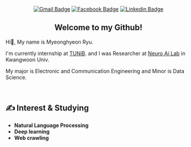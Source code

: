 <div align="center">

[![Gmail Badge](https://img.shields.io/badge/Gmail-d14836?style=flat-square&logo=Gmail&logoColor=white&link=mailto:tmxkdd5790@gmail.com)](mailto:tmxkdd5790@gmail.com) [![Facebook Badge](https://img.shields.io/badge/facebook-1877f2?style=flat-square&logo=facebook&logoColor=white&link=https://www.facebook.com/tmxkdd5790)](https://www.facebook.com/tmxkdd5790) [![Linkedin Badge](https://img.shields.io/badge/-LinkedIn-blue?style=flat-square&logo=Linkedin&logoColor=white&link=https://www.linkedin.com/in/myeonghyeon-ryu-969709212/)](https://www.linkedin.com/in/myeonghyeon-ryu-969709212/)

## Welcome to my Github! </div>
Hi👋, My name is Myeonghyeon Ryu. 

I'm currently internship at [TUNiB](http://www.tunib.ai/). and I was Researcher at [Neuro Ai Lab](https://sites.google.com/view/neuroailab/research/research-projects) in Kwangwoon Univ.

My major is Electronic and Communication Engineering and Minor is Data Science. 

<br>

## ✍ Interest & Studying
- __Natural Language Processing__
- __Deep learning__
- __Web crawling__
